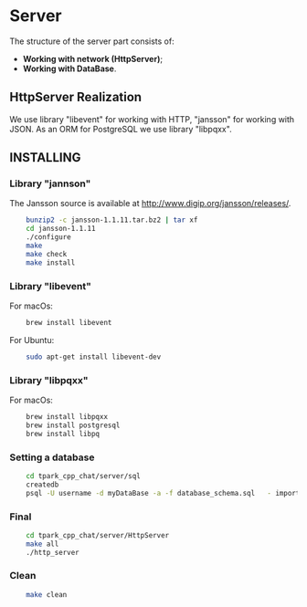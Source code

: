 # Server

The structure of the server part consists of:

- **Working with network (HttpServer)**;
- **Working with DataBase**.

## HttpServer Realization

We use library "libevent" for working with HTTP, "jansson" for working with JSON. As an ORM for PostgreSQL we use library "libpqxx".

## INSTALLING

### Library "jannson"

The Jansson source is available at http://www.digip.org/jansson/releases/.
```sh
    bunzip2 -c jansson-1.1.11.tar.bz2 | tar xf
    cd jansson-1.1.11
    ./configure
    make
    make check
    make install
```
### Library "libevent"

For macOs:
```sh
    brew install libevent
```

For Ubuntu:
```sh
    sudo apt-get install libevent-dev
```

### Library "libpqxx"
For macOs:
```sh
    brew install libpqxx
    brew install postgresql
    brew install libpq
```

### Setting a database
```sh
    cd tpark_cpp_chat/server/sql
    createdb
    psql -U username -d myDataBase -a -f database_schema.sql   - import sql script
```

### Final
```sh
    cd tpark_cpp_chat/server/HttpServer
    make all
    ./http_server
```

### Clean
```sh
    make clean
```
